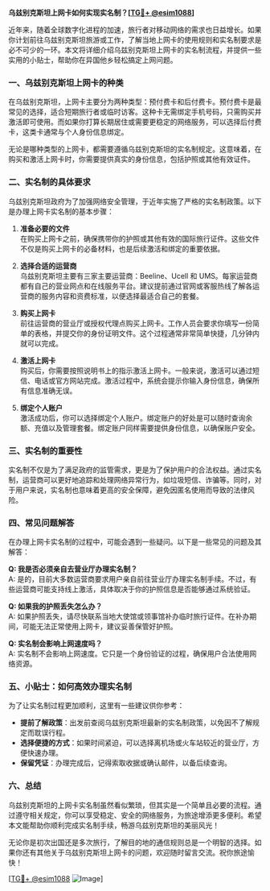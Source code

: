**乌兹别克斯坦上网卡如何实现实名制？[[TG💪+ @esim1088](https://t.me/s/esim1088)]**

近年来，随着全球数字化进程的加速，旅行者对移动网络的需求也日益增长。如果你计划前往乌兹别克斯坦旅游或工作，了解当地上网卡的使用规则和实名制要求是必不可少的一环。本文将详细介绍乌兹别克斯坦上网卡的实名制流程，并提供一些实用的小贴士，帮助你在异国他乡轻松搞定上网问题。

### 一、乌兹别克斯坦上网卡的种类

在乌兹别克斯坦，上网卡主要分为两种类型：预付费卡和后付费卡。预付费卡是最常见的选择，适合短期旅行者或临时访客。这种卡无需绑定手机号码，只需购买并激活即可使用。而如果你打算长期居住或需要更稳定的网络服务，可以选择后付费卡，这类卡通常与个人身份信息绑定。

无论是哪种类型的上网卡，都需要遵循乌兹别克斯坦的实名制规定。这意味着，在购买和激活上网卡时，你需要提供真实的身份信息，包括护照或其他有效证件。

### 二、实名制的具体要求

乌兹别克斯坦政府为了加强网络安全管理，于近年实施了严格的实名制政策。以下是办理上网卡实名制的基本步骤：

1. **准备必要的文件**  
   在购买上网卡之前，确保携带你的护照或其他有效的国际旅行证件。这些文件不仅是购买上网卡的必备材料，也是后续激活和绑定的重要依据。

2. **选择合适的运营商**  
   乌兹别克斯坦主要有三家主要运营商：Beeline、Ucell 和 UMS。每家运营商都有自己的营业网点和在线服务平台。建议提前通过官网或客服热线了解各运营商的服务内容和资费标准，以便选择最适合自己的套餐。

3. **购买上网卡**  
   前往运营商的营业厅或授权代理点购买上网卡。工作人员会要求你填写一份简单的表格，并提交你的身份证明文件。这个过程通常非常简单快捷，几分钟内就可以完成。

4. **激活上网卡**  
   购买后，你需要按照说明书上的指示激活上网卡。一般来说，激活可以通过短信、电话或官方网站完成。激活过程中，系统会提示你输入身份信息，确保所有信息准确无误。

5. **绑定个人账户**  
   激活成功后，你可以选择绑定个人账户。绑定账户的好处是可以随时查询余额、充值以及管理套餐。绑定账户同样需要提供身份信息，以确保账户安全。

### 三、实名制的重要性

实名制不仅是为了满足政府的监管需求，更是为了保护用户的合法权益。通过实名制，运营商可以更好地追踪和处理网络异常行为，如垃圾短信、诈骗等。同时，对于用户来说，实名制也意味着更高的安全保障，避免因匿名使用而导致的法律风险。

### 四、常见问题解答

在办理上网卡实名制的过程中，可能会遇到一些疑问。以下是一些常见的问题及其解答：

**Q: 我是否必须亲自去营业厅办理实名制？**  
A: 是的，目前大多数运营商要求用户亲自前往营业厅办理实名制手续。不过，有些运营商可能支持线上激活，具体取决于你的护照信息是否能够通过系统验证。

**Q: 如果我的护照丢失怎么办？**  
A: 如果护照丢失，请尽快联系当地大使馆或领事馆补办临时旅行证件。在补办期间，可能无法正常使用上网卡，建议妥善保管好护照。

**Q: 实名制会影响上网速度吗？**  
A: 实名制不会影响上网速度。它只是一个身份验证的过程，确保用户合法使用网络资源。

### 五、小贴士：如何高效办理实名制

为了让实名制过程更加顺利，这里有一些建议供你参考：

- **提前了解政策**：出发前查阅乌兹别克斯坦最新的实名制政策，以免因不了解规定而耽误行程。
- **选择便捷的方式**：如果时间紧迫，可以选择离机场或火车站较近的营业厅，方便快速办理。
- **保留凭证**：办理完成后，记得索取收据或确认邮件，以备后续查询。

### 六、总结

乌兹别克斯坦的上网卡实名制虽然看似繁琐，但其实是一个简单且必要的流程。通过遵守相关规定，你可以享受稳定、安全的网络服务，为旅途增添更多便利。希望本文能帮助你顺利完成实名制手续，畅游乌兹别克斯坦的美丽风光！

无论你是初次出国还是多次旅行，了解目的地的通信规则总是一个明智的选择。如果你还有其他关于乌兹别克斯坦上网卡的问题，欢迎随时留言交流。祝你旅途愉快！

[[TG💪+ @esim1088](https://t.me/s/esim1088) ![Image](https://i.postimg.cc/4NQfJmqS/Snipaste-2025-05-13-00-14-12.png)]